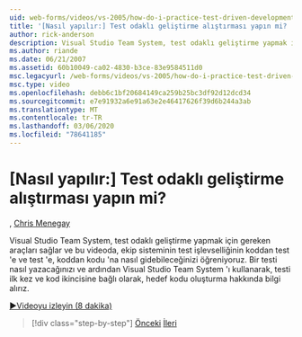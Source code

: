 ```yaml
---
uid: web-forms/videos/vs-2005/how-do-i-practice-test-driven-development
title: '[Nasıl yapılır:] Test odaklı geliştirme alıştırması yapın mi? | Microsoft Docs'
author: rick-anderson
description: Visual Studio Team System, test odaklı geliştirme yapmak için gereken araçları sağlar ve bu videoda ekip sisteminin test işlevselliği a...
ms.author: riande
ms.date: 06/21/2007
ms.assetid: 60b10049-ca02-4830-b3ce-83e9584511d0
msc.legacyurl: /web-forms/videos/vs-2005/how-do-i-practice-test-driven-development
msc.type: video
ms.openlocfilehash: debb6c1bf20684149ca259b25bc3df92d12dcd34
ms.sourcegitcommit: e7e91932a6e91a63e2e46417626f39d6b244a3ab
ms.translationtype: MT
ms.contentlocale: tr-TR
ms.lasthandoff: 03/06/2020
ms.locfileid: "78641185"
---
```

# <a name="how-do-i-practice-test-driven-development"></a>[Nasıl yapılır:] Test odaklı geliştirme alıştırması yapın mi?

, [Chris Menegay](https://twitter.com/CMenegay)

Visual Studio Team System, test odaklı geliştirme yapmak için gereken araçları sağlar ve bu videoda, ekip sisteminin test işlevselliğinin koddan test 'e ve test 'e, koddan kodu 'na nasıl gidebileceğinizi öğreniyoruz. Bir testi nasıl yazacağınızı ve ardından Visual Studio Team System 'ı kullanarak, testi ilk kez ve kod ikincisine bağlı olarak, hedef kodu oluşturma hakkında bilgi alırız.

[&#9654;Videoyu izleyin (8 dakika)](https://channel9.msdn.com/Blogs/ASP-NET-Site-Videos/how-do-i-practice-test-driven-development)

> [!div class="step-by-step"]
> [Önceki](how-do-i-write-code-more-quickly-with-unit-tests.md)
> [İleri](how-do-i-load-test-a-web-application.md)

